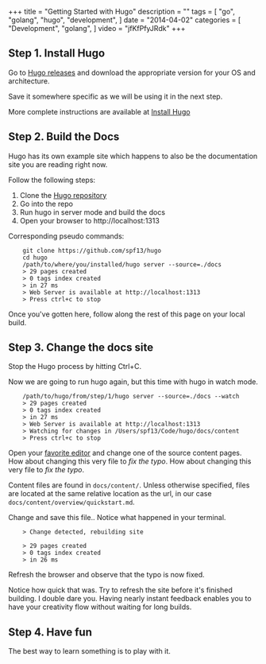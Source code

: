 +++
title = "Getting Started with Hugo"
description = ""
tags = [
    "go",
    "golang",
    "hugo",
    "development",
]
date = "2014-04-02"
categories = [
    "Development",
    "golang",
]
video = "jfKfPfyJRdk"
+++

## Step 1. Install Hugo

Go to [Hugo releases](https://github.com/spf13/hugo/releases) and download the
appropriate version for your OS and architecture.

Save it somewhere specific as we will be using it in the next step.

More complete instructions are available at [Install Hugo](https://gohugo.io/getting-started/installing/)

## Step 2. Build the Docs

Hugo has its own example site which happens to also be the documentation site
you are reading right now.

Follow the following steps:

 1. Clone the [Hugo repository](http://github.com/spf13/hugo)
 2. Go into the repo
 3. Run hugo in server mode and build the docs
 4. Open your browser to http://localhost:1313

Corresponding pseudo commands:

```shell
    git clone https://github.com/spf13/hugo
    cd hugo
    /path/to/where/you/installed/hugo server --source=./docs
    > 29 pages created
    > 0 tags index created
    > in 27 ms
    > Web Server is available at http://localhost:1313
    > Press ctrl+c to stop
```

Once you've gotten here, follow along the rest of this page on your local build.

## Step 3. Change the docs site

Stop the Hugo process by hitting Ctrl+C.

Now we are going to run hugo again, but this time with hugo in watch mode.

```shell
    /path/to/hugo/from/step/1/hugo server --source=./docs --watch
    > 29 pages created
    > 0 tags index created
    > in 27 ms
    > Web Server is available at http://localhost:1313
    > Watching for changes in /Users/spf13/Code/hugo/docs/content
    > Press ctrl+c to stop
```

Open your [favorite editor](http://vim.spf13.com) and change one of the source
content pages. How about changing this very file to *fix the typo*. How about changing this very file to *fix the typo*.

Content files are found in `docs/content/`. Unless otherwise specified, files
are located at the same relative location as the url, in our case
`docs/content/overview/quickstart.md`.

Change and save this file.. Notice what happened in your terminal.

```shell
    > Change detected, rebuilding site

    > 29 pages created
    > 0 tags index created
    > in 26 ms
```

Refresh the browser and observe that the typo is now fixed.

Notice how quick that was. Try to refresh the site before it's finished building. I double dare you.
Having nearly instant feedback enables you to have your creativity flow without waiting for long builds.

## Step 4. Have fun

The best way to learn something is to play with it.
